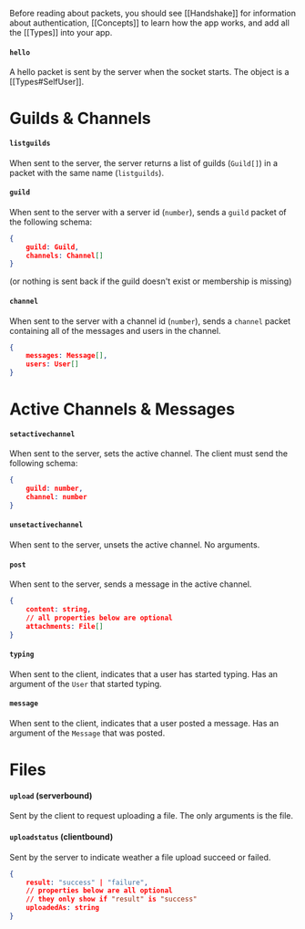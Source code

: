 Before reading about packets, you should see [[Handshake]] for information about authentication, [[Concepts]] to learn how the app works, and add all the [[Types]] into your app.

#### `hello`
A hello packet is sent by the server when the socket starts. The object is a [[Types#SelfUser]].

# Guilds & Channels

#### `listguilds`
When sent to the server, the server returns a list of guilds (`Guild[]`) in a packet with the same name (`listguilds`).

#### `guild`
When sent to the server with a server id (`number`), sends a `guild` packet of the following schema:

```json
{
	guild: Guild,
	channels: Channel[]
}
```

(or nothing is sent back if the guild doesn't exist or membership is missing)

#### `channel`
When sent to the server with a channel id (`number`), sends a `channel` packet containing all of the messages and users in the channel.

```json
{
	messages: Message[],
	users: User[]
}
```

# Active Channels & Messages

#### `setactivechannel`
When sent to the server, sets the active channel. The client must send the following schema:

```json
{
	guild: number,
	channel: number
}
```

#### `unsetactivechannel`
When sent to the server, unsets the active channel. No arguments.

#### `post`
When sent to the server, sends a message in the active channel.

```json
{
	content: string,
	// all properties below are optional
	attachments: File[]
}
```

#### `typing`
When sent to the client, indicates that a user has started typing. Has an argument of the `User` that started typing.

#### `message`
When sent to the client, indicates that a user posted a message. Has an argument of the `Message` that was posted.

# Files

#### `upload` (serverbound)
Sent by the client to request uploading a file. The only arguments is the file.

#### `uploadstatus` (clientbound)
Sent by the server to indicate weather a file upload succeed or failed.

```json
{
	result: "success" | "failure",
	// properties below are all optional
	// they only show if "result" is "success"
	uploadedAs: string
}
```
